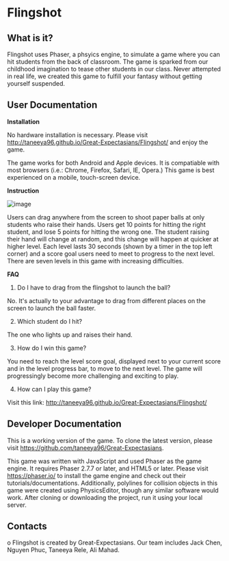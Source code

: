 # Flingshot

What is it?
-----------

Flingshot uses Phaser, a phsyics engine, to simulate a game where you can hit students from the back of classroom. The game is sparked from our childhood imagination to tease other students in our class. Never attempted in real life, we created this game to fulfill your fantasy without getting yourself suspended.


User Documentation
----------------------

**Installation**

No hardware installation is necessary. Please visit http://taneeya96.github.io/Great-Expectasians/Flingshot/ and enjoy the game.

The game works for both Android and Apple devices. It is compatiable with most browsers (i.e.: Chrome, Firefox, Safari, IE, Opera.) This game is best experienced on a mobile, touch-screen device.

**Instruction**

![image](https://github.com/taneeya96/Great-Expectasians/blob/master/Flingshot/assets/images/READMEinstructionpage.JPG?raw=true "Instruction Page")

Users can drag anywhere from the screen to shoot paper balls at only students who raise their hands. Users get 10 points for hitting the right student, and lose 5 points for hitting the wrong one. The student raising their hand will change at random, and this change will happen at quicker at higher level. Each level lasts 30 seconds (shown by a timer in the top left corner) and a score goal users need to meet to progress to the next level. There are seven levels in this game with increasing difficulties. 

**FAQ**

1. Do I have to drag from the flingshot to launch the ball?

No. It's actually to your advantage to drag from different places on the screen to launch the ball faster.

2. Which student do I hit?

The one who lights up and raises their hand.

3. How do I win this game?

You need to reach the level score goal, displayed next to your current score and in the level progress bar, to move to the next level. The game will progressingly become more challenging and exciting to play. 

4. How can I play this game?

Visit this link: http://taneeya96.github.io/Great-Expectasians/Flingshot/

Developer Documentation
-----------------------

This is a working version of the game. To clone the latest version, please visit https://github.com/taneeya96/Great-Expectasians. 

This game was written with JavaScript and used Phaser as the game engine. It requires Phaser 2.7.7 or later, and HTML5 or later. Please visit https://phaser.io/ to install the game engine and check out their tutorials/documentations. Additionally, polylines for collision objects in this game were created using PhysicsEditor, though any similar software would work. After cloning or downloading the project, run it using your local server. 

Contacts
--------

o Flingshot is created by Great-Expectasians. Our team includes Jack Chen, Nguyen Phuc, Taneeya Rele, Ali Mahad.
